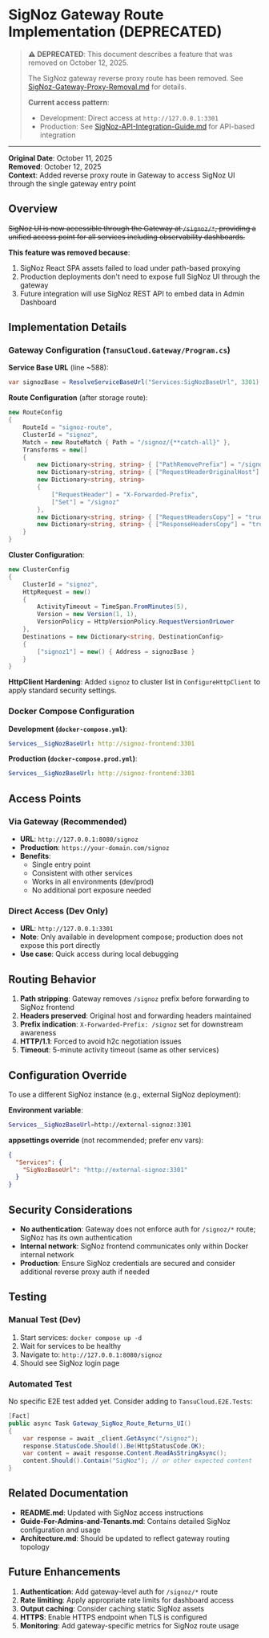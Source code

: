 # SigNoz Gateway Route Implementation (DEPRECATED)

> **⚠️ DEPRECATED**: This document describes a feature that was removed on October 12, 2025.
>
> The SigNoz gateway reverse proxy route has been removed. See [SigNoz-Gateway-Proxy-Removal.md](./SigNoz-Gateway-Proxy-Removal.md) for details.
>
> **Current access pattern**:
> - Development: Direct access at `http://127.0.0.1:3301`
> - Production: See [SigNoz-API-Integration-Guide.md](./SigNoz-API-Integration-Guide.md) for API-based integration

---

**Original Date**: October 11, 2025  
**Removed**: October 12, 2025  
**Context**: Added reverse proxy route in Gateway to access SigNoz UI through the single gateway entry point

## Overview

~~SigNoz UI is now accessible through the Gateway at `/signoz/*`, providing a unified access point for all services including observability dashboards.~~

**This feature was removed because**:
1. SigNoz React SPA assets failed to load under path-based proxying
2. Production deployments don't need to expose full SigNoz UI through the gateway
3. Future integration will use SigNoz REST API to embed data in Admin Dashboard

## Implementation Details

### Gateway Configuration (`TansuCloud.Gateway/Program.cs`)

**Service Base URL** (line ~588):
```csharp
var signozBase = ResolveServiceBaseUrl("Services:SigNozBaseUrl", 3301);
```

**Route Configuration** (after storage route):
```csharp
new RouteConfig
{
    RouteId = "signoz-route",
    ClusterId = "signoz",
    Match = new RouteMatch { Path = "/signoz/{**catch-all}" },
    Transforms = new[]
    {
        new Dictionary<string, string> { ["PathRemovePrefix"] = "/signoz" },
        new Dictionary<string, string> { ["RequestHeaderOriginalHost"] = "true" },
        new Dictionary<string, string>
        {
            ["RequestHeader"] = "X-Forwarded-Prefix",
            ["Set"] = "/signoz"
        },
        new Dictionary<string, string> { ["RequestHeadersCopy"] = "true" },
        new Dictionary<string, string> { ["ResponseHeadersCopy"] = "true" }
    }
}
```

**Cluster Configuration**:
```csharp
new ClusterConfig
{
    ClusterId = "signoz",
    HttpRequest = new()
    {
        ActivityTimeout = TimeSpan.FromMinutes(5),
        Version = new Version(1, 1),
        VersionPolicy = HttpVersionPolicy.RequestVersionOrLower
    },
    Destinations = new Dictionary<string, DestinationConfig>
    {
        ["signoz1"] = new() { Address = signozBase }
    }
}
```

**HttpClient Hardening**: Added `signoz` to cluster list in `ConfigureHttpClient` to apply standard security settings.

### Docker Compose Configuration

**Development (`docker-compose.yml`)**:
```yaml
Services__SigNozBaseUrl: http://signoz-frontend:3301
```

**Production (`docker-compose.prod.yml`)**:
```yaml
Services__SigNozBaseUrl: http://signoz-frontend:3301
```

## Access Points

### Via Gateway (Recommended)
- **URL**: `http://127.0.0.1:8080/signoz`
- **Production**: `https://your-domain.com/signoz`
- **Benefits**:
  - Single entry point
  - Consistent with other services
  - Works in all environments (dev/prod)
  - No additional port exposure needed

### Direct Access (Dev Only)
- **URL**: `http://127.0.0.1:3301`
- **Note**: Only available in development compose; production does not expose this port directly
- **Use case**: Quick access during local debugging

## Routing Behavior

1. **Path stripping**: Gateway removes `/signoz` prefix before forwarding to SigNoz frontend
2. **Headers preserved**: Original host and forwarding headers maintained
3. **Prefix indication**: `X-Forwarded-Prefix: /signoz` set for downstream awareness
4. **HTTP/1.1**: Forced to avoid h2c negotiation issues
5. **Timeout**: 5-minute activity timeout (same as other services)

## Configuration Override

To use a different SigNoz instance (e.g., external SigNoz deployment):

**Environment variable**:
```bash
Services__SigNozBaseUrl=http://external-signoz:3301
```

**appsettings override** (not recommended; prefer env vars):
```json
{
  "Services": {
    "SigNozBaseUrl": "http://external-signoz:3301"
  }
}
```

## Security Considerations

- **No authentication**: Gateway does not enforce auth for `/signoz/*` route; SigNoz has its own authentication
- **Internal network**: SigNoz frontend communicates only within Docker internal network
- **Production**: Ensure SigNoz credentials are secured and consider additional reverse proxy auth if needed

## Testing

### Manual Test (Dev)
1. Start services: `docker compose up -d`
2. Wait for services to be healthy
3. Navigate to: `http://127.0.0.1:8080/signoz`
4. Should see SigNoz login page

### Automated Test
No specific E2E test added yet. Consider adding to `TansuCloud.E2E.Tests`:
```csharp
[Fact]
public async Task Gateway_SigNoz_Route_Returns_UI()
{
    var response = await _client.GetAsync("/signoz");
    response.StatusCode.Should().Be(HttpStatusCode.OK);
    var content = await response.Content.ReadAsStringAsync();
    content.Should().Contain("SigNoz"); // or other expected content
}
```

## Related Documentation

- **README.md**: Updated with SigNoz access instructions
- **Guide-For-Admins-and-Tenants.md**: Contains detailed SigNoz configuration and usage
- **Architecture.md**: Should be updated to reflect gateway routing topology

## Future Enhancements

1. **Authentication**: Add gateway-level auth for `/signoz/*` route
2. **Rate limiting**: Apply appropriate rate limits for dashboard access
3. **Output caching**: Consider caching static SigNoz assets
4. **HTTPS**: Enable HTTPS endpoint when TLS is configured
5. **Monitoring**: Add gateway-specific metrics for SigNoz route usage
